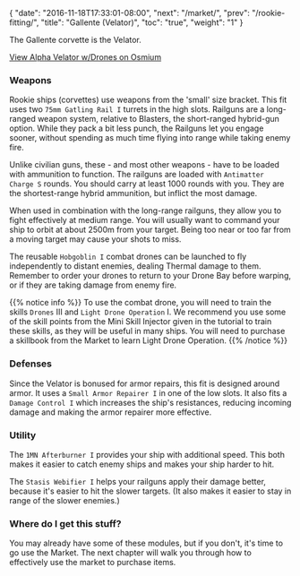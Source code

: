 {
  "date": "2016-11-18T17:33:01-08:00",
  "next": "/market/",
  "prev": "/rookie-fitting/",
  "title": "Gallente (Velator)",
  "toc": "true",
  "weight": "1"
}

The Gallente corvette is the Velator.

<object type="image/svg+xml" data="https://o.smium.org/api/convert/119448/svg/119448-alpha-velator-wdrones.svg?privatetoken=4210567194314014720"><a href="https://o.smium.org/loadout/private/119448/4210567194314014720">View Alpha Velator w/Drones on Osmium</a></object>

### Weapons

Rookie ships (corvettes) use weapons from the 'small' size bracket.
This fit uses two `75mm Gatling Rail I` turrets in the high slots.
Railguns are a long-ranged weapon system, relative to Blasters, the short-ranged hybrid-gun option.
While they pack a bit less punch, the Railguns let you engage sooner,
without spending as much time flying into range while taking enemy fire.

Unlike civilian guns, these - and most other weapons - have to be loaded with ammunition to function.
The railguns are loaded with `Antimatter Charge S` rounds.
You should carry at least 1000 rounds with you.
They are the shortest-range hybrid ammunition, but inflict the most damage. 

When used in combination with the long-range railguns, they allow you to fight effectively at medium range.
You will usually want to command your ship to orbit at about 2500m from your target.
Being too near or too far from a moving target may cause your shots to miss.

The reusable `Hobgoblin I` combat drones can be launched to fly independently to distant enemies,
dealing Thermal damage to them.  Remember to order your drones to return to your
Drone Bay before warping, or if they are taking damage from enemy fire.

{{% notice info %}}
To use the combat drone, you will need to train the skills `Drones` III and `Light Drone Operation` I.
We recommend you use some of the skill points from the Mini Skill Injector
given in the tutorial to train these skills, as they will be useful in many ships.
You will need to purchase a skillbook from the Market to learn Light Drone Operation.
{{% /notice %}}

### Defenses

Since the Velator is bonused for armor repairs, this fit is designed around armor.
It uses a `Small Armor Repairer I` in one of the low slots. It also fits a `Damage Control I`
which increases the ship's resistances, reducing incoming damage and making the armor repairer
more effective.

### Utility

The `1MN Afterburner I` provides your ship with additional speed. This both makes it easier to
catch enemy ships and makes your ship harder to hit.

The `Stasis Webifier I` helps your railguns apply their damage better, because it's easier to hit
the slower targets. (It also makes it easier to stay in range of the slower enemies.)

### Where do I get this stuff?

You may already have some of these modules, but if you don't, it's time to go use the Market.
The next chapter will walk you through how to effectively use the market to purchase items.
